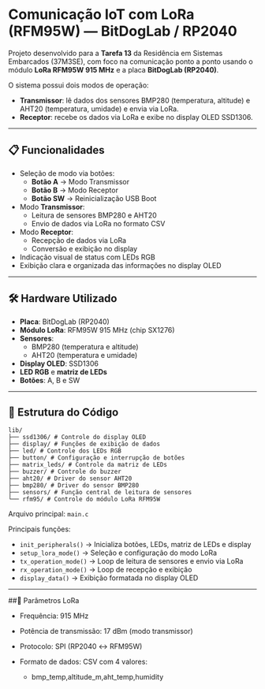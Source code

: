 # Comunicação IoT com LoRa (RFM95W) — BitDogLab / RP2040

Projeto desenvolvido para a **Tarefa 13** da Residência em Sistemas Embarcados (37M3SE), com foco na comunicação ponto a ponto usando o módulo **LoRa RFM95W 915 MHz** e a placa **BitDogLab (RP2040)**.

O sistema possui dois modos de operação:
- **Transmissor**: lê dados dos sensores BMP280 (temperatura, altitude) e AHT20 (temperatura, umidade) e envia via LoRa.
- **Receptor**: recebe os dados via LoRa e exibe no display OLED SSD1306.

---

## 📋 Funcionalidades

- Seleção de modo via botões:
  - **Botão A** → Modo Transmissor
  - **Botão B** → Modo Receptor
  - **Botão SW** → Reinicialização USB Boot
- Modo **Transmissor**:
  - Leitura de sensores BMP280 e AHT20
  - Envio de dados via LoRa no formato CSV
- Modo **Receptor**:
  - Recepção de dados via LoRa
  - Conversão e exibição no display
- Indicação visual de status com LEDs RGB
- Exibição clara e organizada das informações no display OLED

---

## 🛠️ Hardware Utilizado

- **Placa**: BitDogLab (RP2040)
- **Módulo LoRa**: RFM95W 915 MHz (chip SX1276)
- **Sensores**:
  - BMP280 (temperatura e altitude)
  - AHT20 (temperatura e umidade)
- **Display OLED**: SSD1306
- **LED RGB** e **matriz de LEDs**
- **Botões**: A, B e SW

---

## 📂 Estrutura do Código
```
lib/
├── ssd1306/ # Controle do display OLED
├── display/ # Funções de exibição de dados
├── led/ # Controle dos LEDs RGB
├── button/ # Configuração e interrupção de botões
├── matrix_leds/ # Controle da matriz de LEDs
├── buzzer/ # Controle do buzzer
├── aht20/ # Driver do sensor AHT20
├── bmp280/ # Driver do sensor BMP280
├── sensors/ # Função central de leitura de sensores
└── rfm95/ # Controle do módulo LoRa RFM95W
```

Arquivo principal: `main.c`

Principais funções:
- `init_peripherals()` → Inicializa botões, LEDs, matriz de LEDs e display
- `setup_lora_mode()` → Seleção e configuração do modo LoRa
- `tx_operation_mode()` → Loop de leitura de sensores e envio via LoRa
- `rx_operation_mode()` → Loop de recepção e exibição
- `display_data()` → Exibição formatada no display OLED

---

##📡 Parâmetros LoRa
- Frequência: 915 MHz

- Potência de transmissão: 17 dBm (modo transmissor)

- Protocolo: SPI (RP2040 ↔ RFM95W)

- Formato de dados: CSV com 4 valores:
  - bmp_temp,altitude_m,aht_temp,humidity


